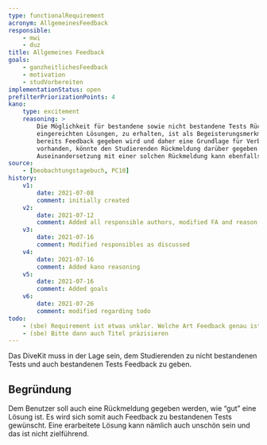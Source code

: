 ```yaml
---
type: functionalRequirement
acronym: AllgemeinesFeedback
responsible:
    - mwi
    - duz
title: Allgemeines Feedback
goals:
    - ganzheitlichesFeedback
    - motivation
    - studVorbereiten
implementationStatus: open
prefilterPriorizationPoints: 4
kano:
    type: excitement
    reasoning: >
        Die Möglichkeit für bestandene sowie nicht bestandene Tests Rückmeldung, also allgemeines Feedback zu allen
        eingereichten Lösungen, zu erhalten, ist als Begeisterungsmerkmal einzuordnen, da zu nicht bestandenen Aufgaben
        bereits Feedback gegeben wird und daher eine Grundlage für Verbesserung besteht. Wäre die Funktionalität allerdings
        vorhanden, könnte den Studierenden Rückmeldung darüber gegeben werden, wie "gut" ihre Lösung ist. Durch die
        Auseinandersetzung mit einer solchen Rückmeldung kann ebenfalls ein großer Lerneffekt erzielt werden.
source:
    - [beobachtungstagebuch, PC10]
history:
    v1:
        date: 2021-07-08
        comment: initially created
    v2:
        date: 2021-07-12
        comment: Added all responsible authors, modified FA and reason regarding the todo
    v3:
        date: 2021-07-16
        comment: Modified responsibles as discussed
    v4:
        date: 2021-07-16
        comment: Added kano reasoning
    v5:
        date: 2021-07-16
        comment: Added goals
    v6:
        date: 2021-07-26
        comment: modified regarding todo
todo:
    - (sbe) Requirement ist etwas unklar. Welche Art Feedback genau ist bei _bestandenen_ Tests gewünscht?
    - (sbe) Bitte dann auch Titel präzisieren
---
```


Das DiveKit muss in der Lage sein, dem Studierenden zu nicht bestandenen Tests und auch bestandenen Tests Feedback zu geben.

## Begründung
Dem Benutzer soll auch eine Rückmeldung gegeben werden, wie “gut” eine Lösung ist. Es wird sich somit auch Feedback zu bestandenen Tests gewünscht. Eine erarbeitete Lösung kann nämlich auch unschön sein und das ist nicht zielführend.
